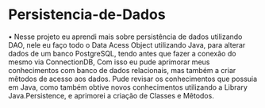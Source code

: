 # Persistencia-de-Dados
• Nesse projeto eu aprendi mais sobre persistência de dados utilizando DAO, nele eu faço todo o Data Acess Object utilizando Java, para alterar dados de um banco PostgreSQL, tendo antes que fazer a conexão do mesmo via ConnectionDB, Com isso eu pude aprimorar meus conhecimentos com banco de dados relacionais, mas também a criar mêtodos de acesso aos dados. Pude revisar os conhecimentos que possuia em Java, como também obtive novos conhecimentos utilizando a Library Java.Persistence, e aprimorei a criação de Classes e Mêtodos.
